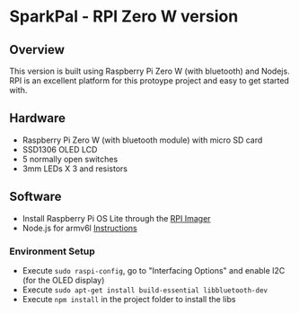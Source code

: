 # SparkPal - RPI Zero W version

## Overview
This version is built using Raspberry Pi Zero W (with bluetooth) and Nodejs. RPI is an excellent platform for this protoype project and easy 
to get started with.

## Hardware
* Raspberry Pi Zero W (with bluetooth module) with micro SD card
* SSD1306 OLED LCD
* 5 normally open switches
* 3mm LEDs X 3 and resistors 

## Software
* Install Raspberry Pi OS Lite through the [RPI Imager](https://www.raspberrypi.org/software/)
* Node.js for armv6l [Instructions](https://www.thepolyglotdeveloper.com/2018/03/install-nodejs-raspberry-pi-zero-w-nodesource/)

### Environment Setup
* Execute `sudo raspi-config`, go to "Interfacing Options" and enable I2C (for the OLED display)
* Execute `sudo apt-get install build-essential libbluetooth-dev`
* Execute `npm install` in the project folder to install the libs